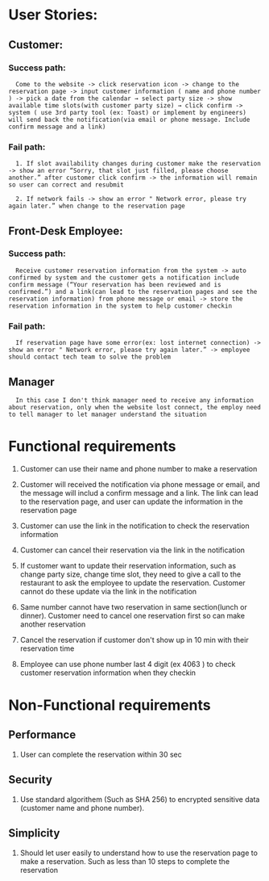 # User Stories: 
   ## Customer:
   ### Success path:
      Come to the website -> click reservation icon -> change to the reservation page -> input customer information ( name and phone number ) -> pick a date from the calendar → select party size -> show available time slots(with customer party size) → click confirm -> system ( use 3rd party tool (ex: Toast) or implement by engineers) will send back the notification(via email or phone message. Include confirm message and a link)

   ### Fail path:
      1. If slot availability changes during customer make the reservation -> show an error “Sorry, that slot just filled, please choose another.” after customer click confirm -> the information will remain so user can correct and resubmit

      2. If network fails -> show an error " Network error, please try again later.” when change to the reservation page


   ## Front-Desk Employee:
   ### Success path: 
      Receive customer reservation information from the system -> auto confirmed by system and the customer gets a notification include confirm message (“Your reservation has been reviewed and is confirmed.”) and a link(can lead to the reservation pages and see the reservation information) from phone message or email -> store the reservation information in the system to help customer checkin

   ### Fail path:
      If reservation page have some error(ex: lost internet connection) -> show an error " Network error, please try again later.” -> employee should contact tech team to solve the problem

   ## Manager 
      In this case I don't think manager need to receive any information about reservation, only when the website lost connect, the employ need to tell manager to let manager understand the situation

# Functional requirements

   1. Customer can use their name and phone number to make a reservation

   2. Customer will received the notification via phone message or email, and the message will includ a confirm message and a link. The link can lead to the reservation
      page, and user can update the information in the reservation page

   3. Customer can use the link in the notification to check the reservation information

   4. Customer can cancel their reservation via the link in the notification

   5. If customer want to update their reservation information, such as change party size, change time slot, they need to give a call to the restaurant to ask the employee to
      update the reservation. Customer cannot do these update via the link in the notification

   6. Same number cannot have two reservation in same section(lunch or dinner). Customer need to cancel one reservation first so can make another reservation

   7. Cancel the reservation if customer don't show up in 10 min with their reservation time

   8. Employee can use phone number last 4 digit (ex 4063 ) to check customer reservation information when they checkin

# Non-Functional requirements

   ## Performance

   1. User can complete the reservation within 30 sec

   ## Security

   1. Use standard algorithem (Such as SHA 256) to encrypted sensitive data (customer name and phone number).

   ## Simplicity

   1. Should let user easily to understand how to use the reservation page to make a reservation. Such as less than 10 steps to complete the reservation 
 

